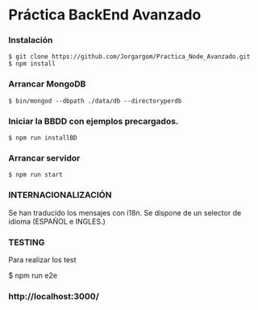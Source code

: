 # Práctica BackEnd Avanzado


### Instalación

	$ git clone https://github.com/Jorgargom/Practica_Node_Avanzado.git
	$ npm install

### Arrancar MongoDB

	$ bin/mongod --dbpath ./data/db --directoryperdb

### Iniciar la BBDD con ejemplos precargados.

	$ npm run installBD

### Arrancar servidor

	$ npm run start

### INTERNACIONALIZACIÓN

Se han traducido los mensajes con i18n. Se dispone de un selector de idioma (ESPAÑOL e INGLES.)


### TESTING

Para realizar los test

$ npm run e2e

###  http://localhost:3000/

